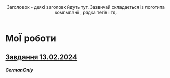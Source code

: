 <!DOCTYPE html>
<html>
<head>
   <meta charset="utf-8">
   <title>Заголовки</title> 
</head>
<body>
  <header>
     Заголовок - деякі заголовк йдуть тут.
     Зазвичай складається із логотипа
     компмпаніі , рядка тегів і тд.
  </header>
  <h1>МоЇ роботи</h1>
  <section>
    <a href="Z13022024.html"> <h2> Завдання 13.02.2024 </h2></a>
  </section>
  <footer>
     <h5>GermanOnly</h5>
  </footer>
</body>
</html>
  
